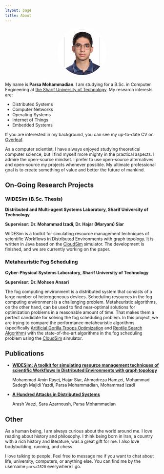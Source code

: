 ```yaml
---
layout: page
title: About
---
```


<center>
  <img src="assets/about/profile.jpg" alt="Parsa Mohammadian" style="border-radius: 50%; width: 30%; height: auto; aspect-ratio: 1 / 1; object-fit: contain; background-color: white; padding: 5px;" />
</center>

My name is **Parsa Mohammadian**. I am studying for a B.Sc. in Computer Engineering at [the Sharif University of Technology](https://en.sharif.edu/). My research interests are:

- Distributed Systems
- Computer Networks
- Operating Systems
- Internet of Things
- Embedded Systems

If you are interested in my background, you can see my up-to-date CV on [Overleaf](https://www.overleaf.com/read/hsmhfcdxktbh).

As a computer scientist, I have always enjoyed studying theoretical computer science, but I find myself more mighty in the practical aspects. I admire the open-source mindset. I prefer to use open-source alternatives and open-source my projects whenever possible. My ultimate professional goal is to create something of value and better the future of mankind.

## On-Going Research Projects

### WIDESim (B.Sc. Thesis)
**Distributed and Multi-agent Systems Laboratory, Sharif University of Technology**

**Supervisor: Dr. Mohammad Izadi, Dr. Hajar (Maryam) Siar**

WIDESim is a toolkit for simulating resource management techniques of scientific Workflows in Distributed Environments with graph topology. It is written in Java based on the [CloudSim](https://github.com/Cloudslab/cloudsim) simulator. The development is finished, and we are currently working on the paper.

### Metaheuristic Fog Scheduling
**Cyber-Physical Systems Laboratory, Sharif University of Technology**

**Supervisor: Dr. Mohsen Ansari**

The fog computing environment is a distributed system that consists of a large number of heterogeneous devices. Scheduling resources in the fog computing environment is a challenging problem. Metaheuristic algorithms, on the other hand, can be used to find near-optimal solutions for optimization problems in a reasonable amount of time. That makes them a perfect candidate for solving the fog scheduling problem. In this project, we are trying to compare the performance metaheuristic algorithms (specifically [Artificial Gorilla Troops Optimization](https://onlinelibrary.wiley.com/doi/abs/10.1002/int.22535) and [Reptile Search Algorithm](https://www.sciencedirect.com/science/article/abs/pii/S0957417421014810)) with the state-of-the-art algorithms in the fog scheduling problem using the [CloudSim](https://github.com/Cloudslab/cloudsim) simulator.

## Publications

- [**WIDESim: A toolkit for simulating resource management techniques of scientific Workflows In Distributed Environments with graph topology**](https://drive.google.com/file/d/1DFkm12IdqzOBKxRxq48cLCOCsxKfTBRH/view)

  Mohammad Amin Rayej, Hajar Siar, Ahmadreza Hamzei, Mohammad Sadegh Majidi Yazdi, Parsa Mohammadian, Mohammad Izadi

- [**A Hundred Attacks in Distributed Systems**](https://hal.science/hal-03657061)
  
  Arash Vaezi, Sara Azarnoush, Parsa Mohammadian

## Other 

As a human being, I am always curious about the world around me. I love reading about history and philosophy. I think being born in Iran, a country with a rich history and literature, was a great gift for me. I also love bodybuilding, running, and chess.

I love talking to people. Feel free to message me if you want to chat about life, university, computers, or anything else. You can find me by the username `parsa2820` everywhere I go.
